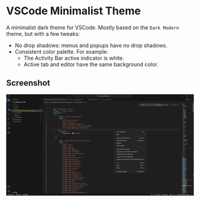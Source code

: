 # VSCode Minimalist Theme

A minimalist dark theme for VSCode. Mostly based on the `Dark Modern` theme, but with a few tweaks:
- No drop shadows: menus and popups have no drop shadows.
- Consistent color palette. For example:
	- The Activity Bar active indicator is white.
	- Active tab and editor have the same background color.


## Screenshot
![Theme screenshot](/screenshots/vsc-minimalist-theme.png?raw=true)